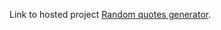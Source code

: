 Link to hosted project [Random quotes generator](https://random-quotes-generator-virid.vercel.app/).
